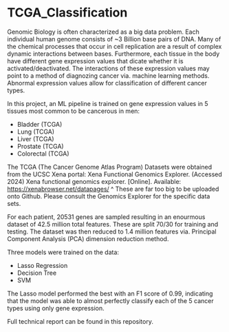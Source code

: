 # TCGA_Classification

Genomic Biology is often characterized as a big data problem. Each individual human genome consists of ~3 Billion base pairs of DNA. Many of the chemical processes that occur in cell replication are a result of complex dynamic interactions between bases. Furthermore, each tissue in the body have different gene expression values that dicate whether it is activated/deactivated. The interactions of these expression values may point to a method of diagnozing cancer via. machine learning methods. Abnormal expression values allow for classification of different cancer types.

In this project, an ML pipeline is trained on gene expression values in 5 tissues most common to be cancerous in men:
- Bladder (TCGA)
- Lung (TCGA)
- Liver (TCGA)
- Prostate (TCGA)
- Colorectal (TCGA)

The TCGA (The Cancer Genome Atlas Program) Datasets were obtained from the UCSC Xena portal:
Xena Functional Genomics Explorer. (Accessed 2024) Xena functional genomics
explorer. [Online]. Available: https://xenabrowser.net/datapages/
^
These are far too big to be uploaded onto Github. Please consult the Genomics Explorer for the specific data sets.

For each patient, 20531 genes are sampled resulting in an enourmous dataset of 42.5 million total features. These are split 70/30 for training and testing.
The dataset was then reduced to 1.4 million features via. Principal Component Analysis (PCA) dimension reduction method.

Three models were trained on the data:
- Lasso Regression
- Decision Tree
- SVM

The Lasso model performed the best with an F1 score of 0.99, indicating that the model was able to almost perfectly classify each of the 5 cancer types using only gene expression.

Full technical report can be found in this repository.
  
